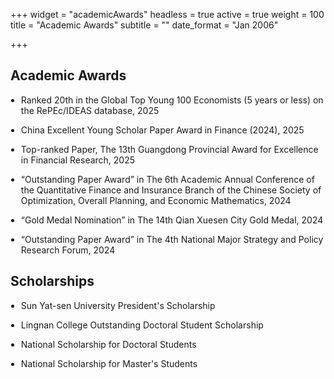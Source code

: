 +++
widget = "academicAwards"
headless = true
active = true
weight = 100
title = "Academic Awards"
subtitle = ""
date_format = "Jan 2006"

+++
<h2>Academic Awards</h2>
<ul style="padding-left: 1.2em;">

  <li><p style="margin-bottom: 1em;">Ranked 20th in the Global Top Young 100 Economists (5 years or less) on the RePEc/IDEAS database, 2025</p></li>
  
  <li><p style="margin-bottom: 1em;">China Excellent Young Scholar Paper Award in Finance (2024), 2025</p></li>
   
  <li><p style="margin-bottom: 1em;">Top-ranked Paper, The 13th Guangdong Provincial Award for Excellence in Financial Research, 2025</p></li>

  <li><p style="margin-bottom: 1em;">“Outstanding Paper Award” in The 6th Academic Annual Conference of the Quantitative Finance and Insurance Branch of the Chinese Society of Optimization, Overall Planning, and Economic Mathematics, 2024</p></li>
  
  <li><p style="margin-bottom: 1em;">“Gold Medal Nomination” in The 14th Qian Xuesen City Gold Medal, 2024</p></li>
  
  <li><p style="margin-bottom: 1em;">“Outstanding Paper Award” in The 4th National Major Strategy and Policy Research Forum, 2024</p></li>
</ul>

<h2>Scholarships</h2>
<ul style="padding-left: 1.2em;">
  <li><p style="margin-bottom: 1em;">Sun Yat-sen University President's Scholarship</p></li>
  
  <li><p style="margin-bottom: 1em;">Lingnan College Outstanding Doctoral Student Scholarship</p></li>
  
  <li><p style="margin-bottom: 1em;">National Scholarship for Doctoral Students</p></li>
  
  <li><p style="margin-bottom: 1em;">National Scholarship for Master's Students</p></li>
  
</ul>

